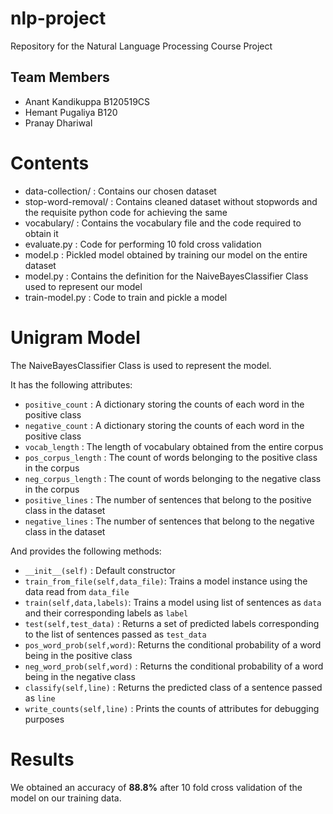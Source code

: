 # nlp-project
Repository for the Natural Language Processing Course Project
## Team Members
- Anant Kandikuppa B120519CS
- Hemant Pugaliya B120
- Pranay Dhariwal

# Contents
- data-collection/ : Contains our chosen dataset
- stop-word-removal/ : Contains cleaned dataset without stopwords and the requisite python code for achieving the same
- vocabulary/ : Contains the vocabulary file and the code required to obtain it
- evaluate.py : Code for performing 10 fold cross validation
- model.p : Pickled model obtained by training our model on the entire dataset
- model.py : Contains the definition for the NaiveBayesClassifier Class used to represent our model
- train-model.py : Code to train and pickle a model

# Unigram Model
The NaiveBayesClassifier Class is used to represent the model.

It has the following attributes:
- ```positive_count``` : A dictionary storing the counts of each word in the positive class
- ```negative_count``` : A dictionary storing the counts of each word in the positive class
- ```vocab_length``` : The length of vocabulary obtained from the entire corpus
- ```pos_corpus_length``` : The count of words belonging to the positive class in the corpus
- ```neg_corpus_length``` : The count of words belonging to the negative class in the corpus
- ```positive_lines``` : The number of sentences that belong to the positive class in the dataset
- ```negative_lines``` : The number of sentences that belong to the negative class in the dataset

And provides the following methods:
- ```__init__(self)``` : Default constructor
- ```train_from_file(self,data_file)```: Trains a model instance using the data read from  ```data_file```
- ```train(self,data,labels)```: Trains a model using list of sentences as ```data``` and their corresponding labels as ```label```
- ```test(self,test_data)``` : Returns a set of predicted labels corresponding to the list of sentences passed as ```test_data```
- ```pos_word_prob(self,word)```: Returns the conditional probability of a word being in the positive class
- ```neg_word_prob(self,word)``` : Returns the conditional probability of a word being in the negative class
- ```classify(self,line)``` : Returns the predicted class of a sentence passed as ```line```
- ```write_counts(self,line)``` : Prints the counts of attributes for debugging purposes

# Results 
We obtained an accuracy of __88.8%__ after 10 fold cross validation of the model on our training data.